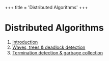 +++
title = 'Distributed Algorithms'
+++

# Distributed Algorithms
1. [Introduction](introduction)
2. [Waves, trees & deadlock detection](waves-deadlock-detection)
3. [Termination detection & garbage collection](termination-detection-garbage-collection)
